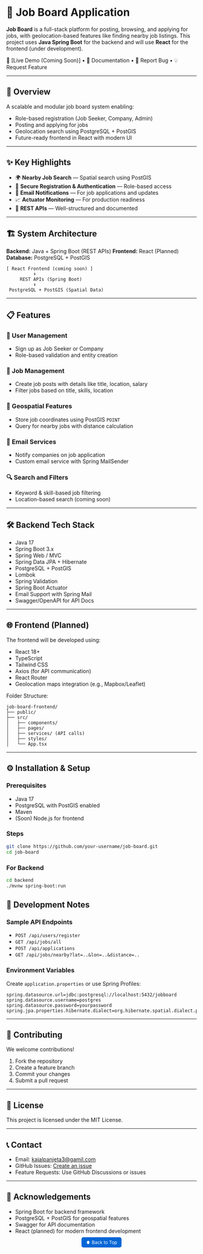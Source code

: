 

# 💼 Job Board Application

**Job Board** is a full-stack platform for posting, browsing, and applying for jobs, with geolocation-based features like finding nearby job listings. This project uses **Java Spring Boot** for the backend and will use **React** for the frontend (under development).

🚀 \[Live Demo (Coming Soon)] • 📖 Documentation • 🐛 Report Bug • 💡 Request Feature

---

<a name="top"></a>

## 🌟 Overview

A scalable and modular job board system enabling:

* Role-based registration (Job Seeker, Company, Admin)
* Posting and applying for jobs
* Geolocation search using PostgreSQL + PostGIS
* Future-ready frontend in React with modern UI

---

## ✨ Key Highlights

* 🌍 **Nearby Job Search** — Spatial search using PostGIS
* 🔐 **Secure Registration & Authentication** — Role-based access
* 📨 **Email Notifications** — For job applications and updates
* 📈 **Actuator Monitoring** — For production readiness
* 🧪 **REST APIs** — Well-structured and documented

---

## 🏗️ System Architecture

**Backend:** Java + Spring Boot (REST APIs)
**Frontend:** React (Planned)
**Database:** PostgreSQL + PostGIS

```
[ React Frontend (coming soon) ]
          ⬇
     REST APIs (Spring Boot)
          ⬇
 PostgreSQL + PostGIS (Spatial Data)
```

---

## 📋 Features

### 👥 User Management

* Sign up as Job Seeker or Company
* Role-based validation and entity creation

### 📝 Job Management

* Create job posts with details like title, location, salary
* Filter jobs based on title, skills, location

### 📍 Geospatial Features

* Store job coordinates using PostGIS `POINT`
* Query for nearby jobs with distance calculation

### 📧 Email Services

* Notify companies on job application
* Custom email service with Spring MailSender

### 🔍 Search and Filters

* Keyword & skill-based job filtering
* Location-based search (coming soon)

---

## 🛠 Backend Tech Stack

* Java 17
* Spring Boot 3.x
* Spring Web / MVC
* Spring Data JPA + Hibernate
* PostgreSQL + PostGIS
* Lombok
* Spring Validation
* Spring Boot Actuator
* Email Support with Spring Mail
* Swagger/OpenAPI for API Docs

---

## 🌐 Frontend (Planned)

The frontend will be developed using:

* React 18+
* TypeScript
* Tailwind CSS
* Axios (for API communication)
* React Router
* Geolocation maps integration (e.g., Mapbox/Leaflet)

Folder Structure:

```
job-board-frontend/
├── public/
├── src/
│   ├── components/
│   ├── pages/
│   ├── services/ (API calls)
│   ├── styles/
│   └── App.tsx
```

---

## ⚙️ Installation & Setup

### Prerequisites

* Java 17
* PostgreSQL with PostGIS enabled
* Maven
* (Soon) Node.js for frontend

### Steps

```bash
git clone https://github.com/your-username/job-board.git
cd job-board
```

### For Backend

```bash
cd backend
./mvnw spring-boot:run
```
## 🧪 Development Notes

### Sample API Endpoints

* `POST /api/users/register`
* `GET /api/jobs/all`
* `POST /api/applications`
* `GET /api/jobs/nearby?lat=..&lon=..&distance=..`

### Environment Variables

Create `application.properties` or use Spring Profiles:

```properties
spring.datasource.url=jdbc:postgresql://localhost:5432/jobboard
spring.datasource.username=postgres
spring.datasource.password=yourpassword
spring.jpa.properties.hibernate.dialect=org.hibernate.spatial.dialect.postgis.PostgisDialect
```

---

## 🤝 Contributing

We welcome contributions!

1. Fork the repository
2. Create a feature branch
3. Commit your changes
4. Submit a pull request

---

## 📜 License

This project is licensed under the MIT License.

---

## 📞 Contact

* Email: [kajalpanjeta3@gamil.com](mailto:kajalpanjeta3@gmail.com)
* GitHub Issues: [Create an issue](https://github.com/kajalpanjeta/job-board/issues)
* Feature Requests: Use GitHub Discussions or issues

---

## 🙏 Acknowledgements

* Spring Boot for backend framework
* PostgreSQL + PostGIS for geospatial features
* Swagger for API documentation
* React (planned) for modern frontend development

<p align="center">
     <a href="#top" 
     style="background:#0366d6;color:#fff;padding:6px 12px;
               text-decoration:none;border-radius:5px;font-size:12px;
               transition:all 0.3s ease;">
     ⬆ Back to Top
     </a>
</p>
